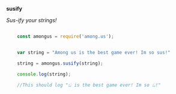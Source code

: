 **susify**

*Sus-ify your strings!*

```js

    const amongus = require('among.us');

```

```js

    var string = "Among us is the best game ever! Im so sus!"

    string = amongus.susify(string);

    console.log(string);

    //This should log "ඞ is the best game ever! Im so ඞ!"

```